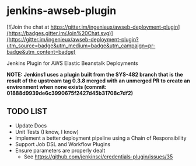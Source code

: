 # jenkins-awseb-plugin

[![Join the chat at https://gitter.im/ingenieux/awseb-deployment-plugin](https://badges.gitter.im/Join%20Chat.svg)](https://gitter.im/ingenieux/awseb-deployment-plugin?utm_source=badge&utm_medium=badge&utm_campaign=pr-badge&utm_content=badge)

Jenkins Plugin for AWS Elastic Beanstalk Deployments

**NOTE: Jenkins1 uses a plugin built from the SYS-482 branch that is the result of the upstream tag 0.3.8 merged with an unmerged PR to create an environment when none exists (commit: 01888d9939de6c3990675f2427d45b31708c7df2)**

## TODO LIST

  * Update Docs
  * Unit Tests (I know, I know)
  * Implement a better deployment pipeline using a Chain of Responsibility
  * Support Job DSL and Workflow Plugins
  * Ensure parameters are properly dealt
    * See https://github.com/jenkinsci/credentials-plugin/issues/35
